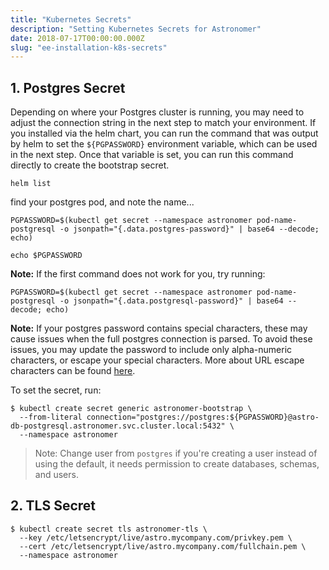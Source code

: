 ```yaml
---
title: "Kubernetes Secrets"
description: "Setting Kubernetes Secrets for Astronomer"
date: 2018-07-17T00:00:00.000Z
slug: "ee-installation-k8s-secrets"
---
```


## 1. Postgres Secret

Depending on where your Postgres cluster is running, you may need to adjust the connection string in the next step to match your environment. If you installed via the helm chart, you can run the command that was output by helm to set the `${PGPASSWORD}` environment variable, which can be used in the next step. Once that variable is set, you can run this command directly to create the bootstrap secret.

```
helm list
```

find your postgres pod, and note the name...

```
PGPASSWORD=$(kubectl get secret --namespace astronomer pod-name-postgresql -o jsonpath="{.data.postgres-password}" | base64 --decode; echo)

echo $PGPASSWORD
```

**Note:** If the first command does not work for you, try running:

```
PGPASSWORD=$(kubectl get secret --namespace astronomer pod-name-postgresql -o jsonpath="{.data.postgresql-password}" | base64 --decode; echo)
```

**Note:** If your postgres password contains special characters, these may cause issues when the full postgres connection is parsed. To avoid these issues, you may update the password to include only alpha-numeric characters, or escape your special characters. More about URL escape characters can be found [here](https://www.werockyourweb.com/url-escape-characters/).

To set the secret, run:

```shell
$ kubectl create secret generic astronomer-bootstrap \
  --from-literal connection="postgres://postgres:${PGPASSWORD}@astro-db-postgresql.astronomer.svc.cluster.local:5432" \
  --namespace astronomer
```

> Note: Change user from `postgres` if you're creating a user instead of using the default, it needs permission to create databases, schemas, and users.

## 2. TLS Secret

```shell
$ kubectl create secret tls astronomer-tls \
  --key /etc/letsencrypt/live/astro.mycompany.com/privkey.pem \
  --cert /etc/letsencrypt/live/astro.mycompany.com/fullchain.pem \
  --namespace astronomer
```
